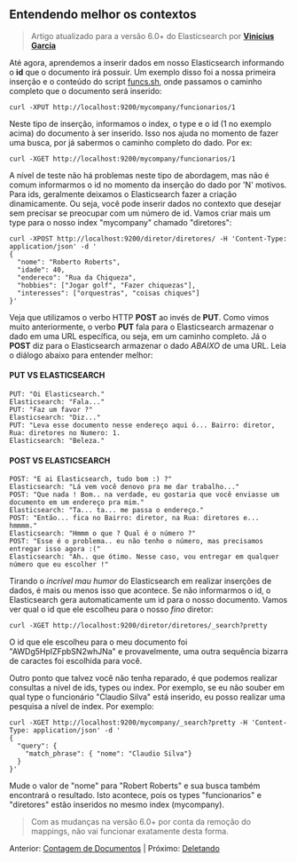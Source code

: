 ## Entendendo melhor os contextos

> Artigo atualizado para a versão 6.0+ do Elasticsearch por __[Vinicius Garcia](https://github.com/vinicius3w)__

Até agora, aprendemos a inserir dados em nosso Elasticsearch informando o __id__ que o documento irá possuir. Um exemplo disso foi a nossa primeira inserção e o conteúdo do script [funcs.sh](/scripts/funcs.sh), onde passamos o caminho completo que o documento será inserido:

```
curl -XPUT http://localhost:9200/mycompany/funcionarios/1
```

Neste tipo de inserção, informamos o index, o type e o id (1 no exemplo acima) do documento à ser inserido. Isso nos  ajuda no momento de fazer uma busca, por já sabermos o caminho completo do dado. Por ex:

```
curl -XGET http://localhost:9200/mycompany/funcionarios/1
```

A nível de teste não há problemas neste tipo de abordagem, mas não é comum informarmos o id no momento da inserção do dado por 'N' motivos. Para ids, geralmente deixamos o Elasticsearch fazer a criação dinamicamente. Ou seja, você pode inserir dados no contexto que desejar sem precisar se preocupar com um número de id. Vamos criar mais um type para o nosso index "mycompany" chamado "diretores":

```
curl -XPOST http://localhost:9200/diretor/diretores/ -H 'Content-Type: application/json' -d '
{
  "nome": "Roberto Roberts",
  "idade": 40,
  "endereco": "Rua da Chiqueza",
  "hobbies": ["Jogar golf", "Fazer chiquezas"],
  "interesses": ["orquestras", "coisas chiques"]
}'
```

Veja que utilizamos o verbo HTTP __POST__ ao invés de __PUT__. Como vimos muito anteriormente, o verbo __PUT__ fala para o Elasticsearch armazenar o dado em uma URL específica, ou seja, em um caminho completo. Já o __POST__ diz para o Elasticsearch armazenar o dado _ABAIXO_ de uma URL. Leia o diálogo abaixo para entender melhor:

#### PUT VS ELASTICSEARCH

```
PUT: "Oi Elasticsearch."
Elasticsearch: "Fala..."
PUT: "Faz um favor ?"
Elasticsearch: "Diz..."
PUT: "Leva esse documento nesse endereço aqui ó... Bairro: diretor, Rua: diretores no Numero: 1.
Elasticsearch: "Beleza."
```

#### POST VS ELASTICSEARCH

```
POST: "E ai Elasticsearch, tudo bom :) ?"
Elasticsearch: "Lá vem você denovo pra me dar trabalho..."
POST: "Que nada ! Bom.. na verdade, eu gostaria que você enviasse um documento em um endereço pra mim."
Elasticsearch: "Ta... ta... me passa o endereço."
POST: "Então... fica no Bairro: diretor, na Rua: diretores e... hmmmm."
Elasticsearch: "Hmmm o que ? Qual é o número ?"
POST: "Esse é o problema.. eu não tenho o número, mas precisamos entregar isso agora :("
Elasticsearch: "Ah.. que ótimo. Nesse caso, vou entregar em qualquer número que eu escolher !"
```

Tirando o _incrível mau humor_ do Elasticsearch em realizar inserções de dados, é mais ou menos isso que acontece. Se não informarmos o id, o Elasticsearch gera automaticamente um id para o nosso documento. Vamos ver qual o id que ele escolheu para o nosso _fino_ diretor:

```
curl -XGET http://localhost:9200/diretor/diretores/_search?pretty
```

O id que ele escolheu para o meu documento foi "AWDg5HpIZFpbSN2whJNa" e provavelmente, uma outra sequência bizarra de caractes foi escolhida para você.

Outro ponto que talvez você não tenha reparado, é que podemos realizar consultas a nível de ids, types ou index. Por exemplo, se eu não souber em qual type o funcionário "Claudio Silva" está inserido, eu posso realizar uma pesquisa a nível de index. Por exemplo:

```
curl -XGET http://localhost:9200/mycompany/_search?pretty -H 'Content-Type: application/json' -d '
{
  "query": {
    "match_phrase": { "nome": "Claudio Silva"}
  }
}'
```

Mude o valor de "nome" para "Robert Roberts" e sua busca também encontrará o resultado. Isto acontece, pois os types "funcionarios" e "diretores" estão inseridos no mesmo index (mycompany).

> Com as mudanças na versão 6.0+ por conta da remoção do mappings, não vai funcionar exatamente desta forma.

Anterior: [Contagem de Documentos](/pages/counting.md) | Próximo: [Deletando](/pages/delete.md)
